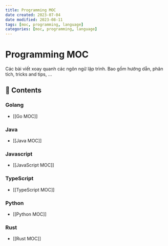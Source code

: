 ```yaml
---
title: Programming MOC
date created: 2023-07-04
date modified: 2023-08-11
tags: [moc, programming, language]
categories: [moc, programming, language]
---
```


# Programming MOC

Các bài viết xoay quanh các ngôn ngữ lập trình. Bao gồm hướng dẫn, phân tích, tricks and tips, …

## 📖 Contents

### Golang

- [[Go MOC]]

### Java

- [[Java MOC]]

### Javascript

- [[JavaScript MOC]]

### TypeScript

- [[TypeScript MOC]]

### Python

- [[Python MOC]]

### Rust

- [[Rust MOC]]
